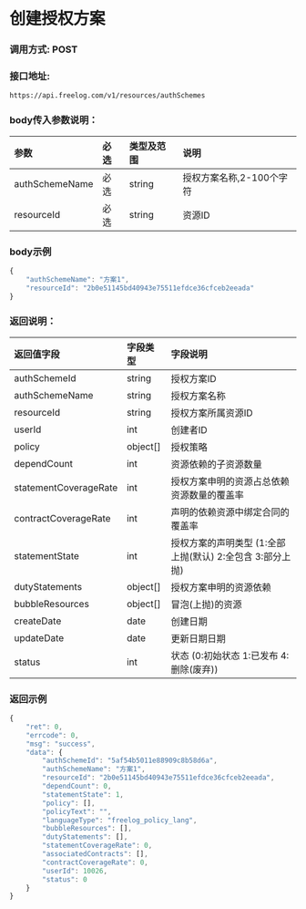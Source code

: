 # 创建授权方案

### 调用方式: POST

### 接口地址:

```
https://api.freelog.com/v1/resources/authSchemes
```

### body传入参数说明：

| 参数 | 必选 | 类型及范围 | 说明 |
| :--- | :--- | :--- | :--- |
|authSchemeName|必选|string|授权方案名称,2-100个字符|
|resourceId|必选|string| 资源ID|

### body示例

```js
{
	"authSchemeName": "方案1",
	"resourceId": "2b0e51145bd40943e75511efdce36cfceb2eeada"
}
```

### 返回说明：

| 返回值字段 | 字段类型 | 字段说明 |
| :--- | :--- | :--- |
| authSchemeId | string | 授权方案ID |
| authSchemeName | string | 授权方案名称 |
| resourceId| string | 授权方案所属资源ID|
| userId | int | 创建者ID |
| policy | object[] | 授权策略 |
| dependCount| int | 资源依赖的子资源数量 |
| statementCoverageRate | int | 授权方案申明的资源占总依赖资源数量的覆盖率 |
| contractCoverageRate | int | 声明的依赖资源中绑定合同的覆盖率 |
| statementState | int | 授权方案的声明类型 (1:全部上抛(默认)  2:全包含  3:部分上抛) |
| dutyStatements | object[] | 授权方案申明的资源依赖 |
| bubbleResources |  object[] | 冒泡(上抛)的资源 |
| createDate | date | 创建日期 |
| updateDate | date | 更新日期日期 |
| status | int | 状态 (0:初始状态 1:已发布 4:删除(废弃)) |


### 返回示例

```js
{
    "ret": 0,
    "errcode": 0,
    "msg": "success",
    "data": {
        "authSchemeId": "5af54b5011e88909c8b58d6a",
        "authSchemeName": "方案1",
        "resourceId": "2b0e51145bd40943e75511efdce36cfceb2eeada",
        "dependCount": 0,
        "statementState": 1,
        "policy": [],
        "policyText": "",
        "languageType": "freelog_policy_lang",
        "bubbleResources": [],
        "dutyStatements": [],
        "statementCoverageRate": 0,
        "associatedContracts": [],
        "contractCoverageRate": 0,
        "userId": 10026,
        "status": 0
    }
}
```